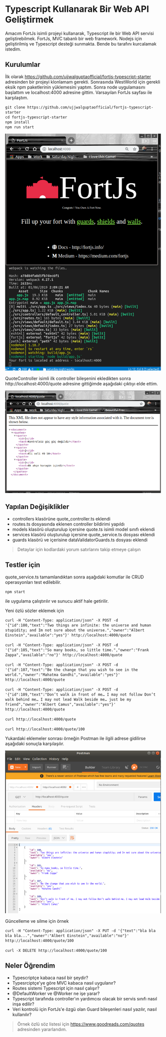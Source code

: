 # Typescript Kullanarak Bir Web API Geliştirmek

Amacım FortJs isimli projeyi kullanarak, Typescript ile bir Web API servisi geliştirebilmek. FortJs, MVC tabanlı bir web framework. Nodejs için geliştirilmiş ve Typescript desteği sunmakta. Bende bu tarafını kurcalamak istedim.

## Kurulumlar

İlk olarak https://github.com/ujjwalguptaofficial/fortjs-typescript-starter adresinden bir projeyi klonlamam gerekti. Sonrasında WestWorld için gerekli eksik npm paketlerinin yüklemesini yaptım. Sonra node uygulamasını başlattım ve localhost:4000 adresine gittim. Varsayılan FortJs sayfası ile karşılaştım.

```
git clone https://github.com/ujjwalguptaofficial/fortjs-typescript-starter
cd fortjs-typescript-starter
npm install
npm run start
```

![cover_1.png](cover_1.png)

QuoteController isimli ilk controller bileşenini ekledikten sonra http://localhost:4000/quote adresine gittiğimde aşağıdaki çıktıyı elde ettim.

![cover_2.png](cover_2.png)

## Yapılan Değişiklikler

- controllers klasörüne quote_controller.ts eklendi
- routes.ts dosyasında eklenen controller bildirimi yapıldı
- models klasörü oluşturulup içersine quote.ts isimli model sınıfı eklendi
- services klasörü oluşturulup içersine quote_service.ts dosyası eklendi
- guards klasörü ve içerisine dataValidatorGuards.ts dosyası eklendi

>Detaylar için kodlardaki yorum satırlarını takip etmeye çalışın

## Testler için

quote_service.ts tamamlandıktan sonra aşağıdaki komutlar ile CRUD operasyonları test edilebilir.

```
npm start
```

ile uygulama çalıştırılır ve sunucu aktif hale getirilir.

Yeni özlü sözler eklemek için

```
curl -H "Content-Type: application/json" -X POST -d '{"id":100,"text":"Two things are infinite: the universe and human stupidity; and Im not sure about the universe.","owner":"Albert Einstein","available":"yes"}' http://localhost:4000/quote

curl -H "Content-Type: application/json" -X POST -d '{"id":105,"text":"So many books, so little time.","owner":"Frank Zappa","available":"no"}' http://localhost:4000/quote

curl -H "Content-Type: application/json" -X POST -d '{"id":107,"text":"Be the change that you wish to see in the world.","owner":"Mahatma Gandhi","available":"yes"}' http://localhost:4000/quote

curl -H "Content-Type: application/json" -X POST -d '{"id":109,"text":"Don’t walk in front of me… I may not follow Don’t walk behind me… I may not lead Walk beside me… just be my friend","owner":"Albert Camus","available":"yes"}' http://localhost:4000/quote

curl http://localhost:4000/quote

curl http://localhost:4000/quote/100
```

Yukardaki eklemeler sonrası örneğin Postman ile ilgili adrese gidilirse aşağıdaki sonuçla karşılaşılır.

![cover_3.png](cover_3.png)

Güncelleme ve silme için örnek

```
curl -H "Content-Type: application/json" -X PUT -d '{"text":"bla bla bla bla...","owner":"Albert Einstein","available":"no"}' http://localhost:4000/quote/100

curl -X DELETE http://localhost:4000/quote/100
```

## Neler Öğrendim

- Typescriptçe kabaca nasıl bir şeydir?
- Typesrciptçe'ye göre MVC kabaca nasıl uygulanır?
- Routes sistemi Typescript için nasıl çalışır?
- @DefaultWorker ve @Worker ne işe yarar?
- Typescript tarafında controller'ın yardımcısı olacak bir servis sınıfı nasıl inşa edilir?
- Veri kontrolü için FortJs'e özgü olan Guard bileşenleri nasıl yazılır, nasıl kullanılır?

>Örnek özlü söz listesi için https://www.goodreads.com/quotes adresinden yararlandım.
